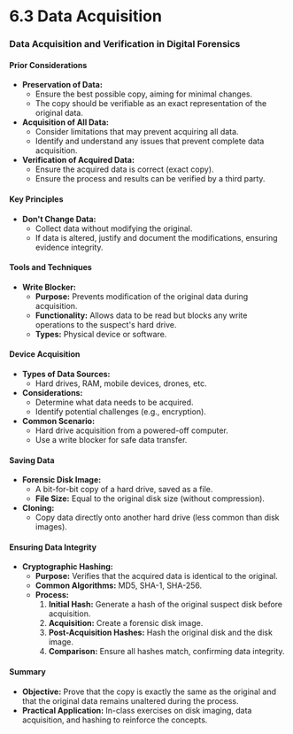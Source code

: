 # 6.3 Data Acquisition

### Data Acquisition and Verification in Digital Forensics

#### Prior Considerations

* **Preservation of Data:**
  * Ensure the best possible copy, aiming for minimal changes.
  * The copy should be verifiable as an exact representation of the original data.
* **Acquisition of All Data:**
  * Consider limitations that may prevent acquiring all data.
  * Identify and understand any issues that prevent complete data acquisition.
* **Verification of Acquired Data:**
  * Ensure the acquired data is correct (exact copy).
  * Ensure the process and results can be verified by a third party.

#### Key Principles

* **Don't Change Data:**
  * Collect data without modifying the original.
  * If data is altered, justify and document the modifications, ensuring evidence integrity.

#### Tools and Techniques

* **Write Blocker:**
  * **Purpose:** Prevents modification of the original data during acquisition.
  * **Functionality:** Allows data to be read but blocks any write operations to the suspect's hard drive.
  * **Types:** Physical device or software.

#### Device Acquisition

* **Types of Data Sources:**
  * Hard drives, RAM, mobile devices, drones, etc.
* **Considerations:**
  * Determine what data needs to be acquired.
  * Identify potential challenges (e.g., encryption).
* **Common Scenario:**
  * Hard drive acquisition from a powered-off computer.
  * Use a write blocker for safe data transfer.

#### Saving Data

* **Forensic Disk Image:**
  * A bit-for-bit copy of a hard drive, saved as a file.
  * **File Size:** Equal to the original disk size (without compression).
* **Cloning:**
  * Copy data directly onto another hard drive (less common than disk images).

#### Ensuring Data Integrity

* **Cryptographic Hashing:**
  * **Purpose:** Verifies that the acquired data is identical to the original.
  * **Common Algorithms:** MD5, SHA-1, SHA-256.
  * **Process:**
    1. **Initial Hash:** Generate a hash of the original suspect disk before acquisition.
    2. **Acquisition:** Create a forensic disk image.
    3. **Post-Acquisition Hashes:** Hash the original disk and the disk image.
    4. **Comparison:** Ensure all hashes match, confirming data integrity.

#### Summary

* **Objective:** Prove that the copy is exactly the same as the original and that the original data remains unaltered during the process.
* **Practical Application:** In-class exercises on disk imaging, data acquisition, and hashing to reinforce the concepts.
